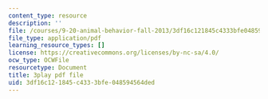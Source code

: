 ```yaml
---
content_type: resource
description: ''
file: /courses/9-20-animal-behavior-fall-2013/3df16c121845c4333bfe048594564ded_472228.pdf
file_type: application/pdf
learning_resource_types: []
license: https://creativecommons.org/licenses/by-nc-sa/4.0/
ocw_type: OCWFile
resourcetype: Document
title: 3play pdf file
uid: 3df16c12-1845-c433-3bfe-048594564ded
---
```

